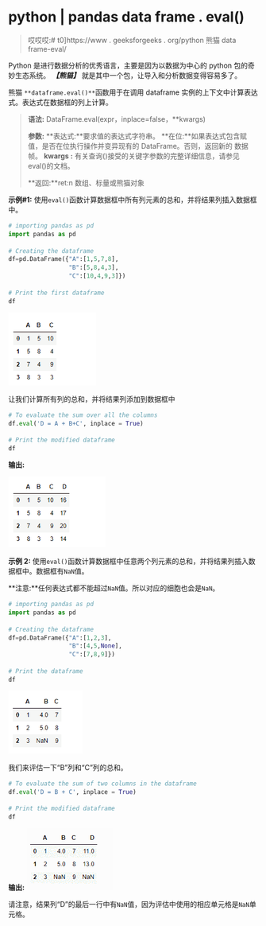 # python | pandas data frame . eval()

> 哎哎哎:# t0]https://www . geeksforgeeks . org/python 熊猫 data frame-eval/

Python 是进行数据分析的优秀语言，主要是因为以数据为中心的 python 包的奇妙生态系统。 ***【熊猫】*** 就是其中一个包，让导入和分析数据变得容易多了。

熊猫 `**dataframe.eval()**`函数用于在调用 dataframe 实例的上下文中计算表达式。表达式在数据框的列上计算。

> **语法:** DataFrame.eval(expr，inplace=false，**kwargs)
> 
> **参数:**
> **表达式:**要求值的表达式字符串。
> **在位:**如果表达式包含赋值，是否在位执行操作并变异现有的 DataFrame。否则，返回新的
> 数据帧。
> **kwargs :** 有关查询()接受的关键字参数的完整详细信息，请参见 eval()的文档。
> 
> **返回:**ret:n 数组、标量或熊猫对象

**示例#1:** 使用`eval()`函数计算数据框中所有列元素的总和，并将结果列插入数据框中。

```py
# importing pandas as pd
import pandas as pd

# Creating the dataframe 
df=pd.DataFrame({"A":[1,5,7,8],
                 "B":[5,8,4,3],
                 "C":[10,4,9,3]})

# Print the first dataframe
df
```

![](img/80b169466805fac83a95f1e4769e3f90.png)

让我们计算所有列的总和，并将结果列添加到数据框中

```py
# To evaluate the sum over all the columns
df.eval('D = A + B+C', inplace = True)

# Print the modified dataframe
df
```

**输出:**

![](img/ff1af7fde168126c0a4c5ded71f1b746.png)

**示例 2:** 使用`eval()`函数计算数据框中任意两个列元素的总和，并将结果列插入数据框中。数据框有`NaN`值。

**注意:**任何表达式都不能超过`NaN`值。所以对应的细胞也会是`NaN`。

```py
# importing pandas as pd
import pandas as pd

# Creating the dataframe
df=pd.DataFrame({"A":[1,2,3],
                 "B":[4,5,None],
                 "C":[7,8,9]})

# Print the dataframe
df
```

![](img/e6a16087411c79b8caa96b263cf940b3.png)

我们来评估一下“B”列和“C”列的总和。

```py
# To evaluate the sum of two columns in the dataframe
df.eval('D = B + C', inplace = True)

# Print the modified dataframe
df
```

**输出:**
![](img/19a46a2fd34dbc45bde1a1eee1b7c613.png)

请注意，结果列“D”的最后一行中有`NaN`值，因为评估中使用的相应单元格是`NaN`单元格。